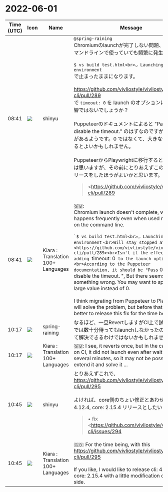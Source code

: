 # 2022-06-01

|Time (UTC)|Icon|Name|Message|
|---|---|---|---|
|08:41|![](https://avatars.slack-edge.com/2018-04-27/354445776386_e258f5ed5ba887b08668_72.jpg)|shinyu|`@spring-raining`<br>Chromiumのlaunchが完了しない問題、普通にコマンドラインで使っていても頻繁に発生します。<br><br>```$ vs build test.html<br>◡ Launching build environment```<br>で止まったままになります。<br><br><https://github.com/vivliostyle/vivliostyle-cli/pull/289><br>で `timeout: 0` を launch のオプションに加えた影響ではないでしょうか？<br><br>Puppeteerのドキュメントによると "Pass `0` to disable the timeout." のはずなのですが何か問題があるようです。0 ではなくて、大きな値を指定するとよいかもしれません。<br><br>PuppeteerからPlaywrightに移行すると解決するとは思いますが、その前にとりあえずこの修正のリリースをしたほうがよいかと思います。<br><blockquote><https://github.com/vivliostyle/vivliostyle-cli/pull/289|#289 fix: Disable timeout of browser startup></blockquote>|
|08:41|![](https://avatars.slack-edge.com/2021-08-02/2324149410423_2aa7423c4133ecb9f168_72.png)|Kiara : Translation 100+ Languages|🇬🇧: <br>Chromium launch doesn't complete, which happens frequently even when used normally on the command line.<br><br>`` `$ vs build test.html<br>◡ Launching build environment `` `<br>Will stay stopped at.<br><br><https://github.com/vivliostyle/vivliostyle-cli/pull/289><br>Isn't it the effect of adding `timeout: 0` to the launch option?<br><br>According to the Puppeteer documentation, it should be "Pass` 0` to disable the timeout. ", But there seems to be something wrong. You may want to specify a large value instead of 0.<br><br>I think migrating from Puppeteer to Playwright will solve the problem, but before that, I think it's better to release this fix for the time being.|
|10:17|![](https://secure.gravatar.com/avatar/1ac180f0868137292905c311b5fff781.jpg?s=72&d=https%3A%2F%2Fa.slack-edge.com%2Fdf10d%2Fimg%2Favatars%2Fava_0021-72.png)|spring-raining|なるほど、一旦RevertしますがCI上で試したケースでは数十分待ってもlaunchしなかったので伸ばして解決できるわけではないかもしれません…|
|10:17|![](https://avatars.slack-edge.com/2021-08-02/2324149410423_2aa7423c4133ecb9f168_72.png)|Kiara : Translation 100+ Languages|🇬🇧: I see, it reverts once, but in the case I tried on CI, it did not launch even after waiting for several minutes, so it may not be possible to extend it and solve it ...|
|10:45|![](https://avatars.slack-edge.com/2018-04-27/354445776386_e258f5ed5ba887b08668_72.jpg)|shinyu|とりあえずこれで、<br><https://github.com/vivliostyle/vivliostyle-cli/pull/295><br><br>よければ、core側のちょい修正とあわせて cli: 4.12.4, core: 2.15.4 リリースとしたいと思います<br><blockquote>• fix <https://github.com/vivliostyle/vivliostyle-cli/issues/294|#294></blockquote>|
|10:45|![](https://avatars.slack-edge.com/2021-08-02/2324149410423_2aa7423c4133ecb9f168_72.png)|Kiara : Translation 100+ Languages|🇬🇧: For the time being, with this<br><https://github.com/vivliostyle/vivliostyle-cli/pull/295><br><br>If you like, I would like to release cli: 4.12.4, core: 2.15.4 with a little modification on the core side.|
